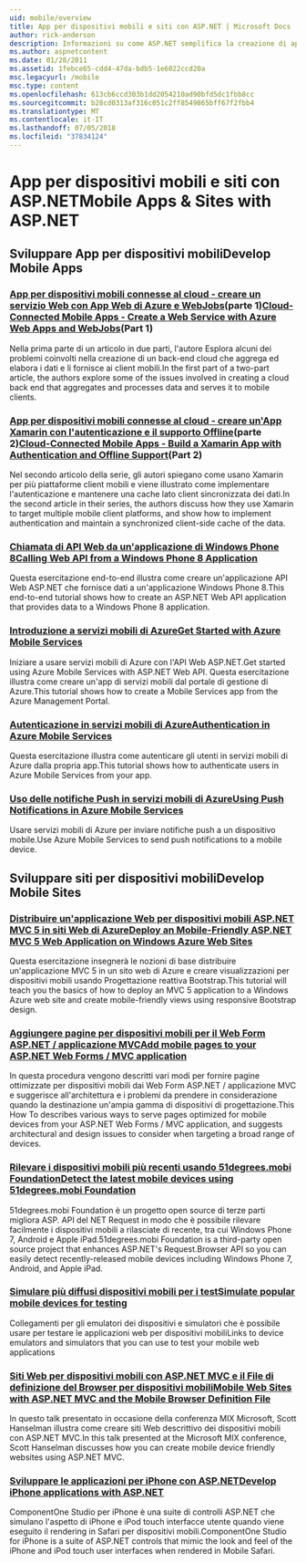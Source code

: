 ```yaml
---
uid: mobile/overview
title: App per dispositivi mobili e siti con ASP.NET | Microsoft Docs
author: rick-anderson
description: Informazioni su come ASP.NET semplifica la creazione di applicazioni Web per dispositivi mobili
ms.author: aspnetcontent
ms.date: 01/28/2011
ms.assetid: 1febce65-cdd4-47da-bdb5-1e6022ccd20a
msc.legacyurl: /mobile
msc.type: content
ms.openlocfilehash: 613cb6ccd303b1dd2054210ad90bfd5dc1fbb8cc
ms.sourcegitcommit: b28cd0313af316c051c2ff8549865bff67f2fbb4
ms.translationtype: MT
ms.contentlocale: it-IT
ms.lasthandoff: 07/05/2018
ms.locfileid: "37834124"
---
```

<a name="mobile-apps--sites-with-aspnet"></a><span data-ttu-id="85da9-103">App per dispositivi mobili e siti con ASP.NET</span><span class="sxs-lookup"><span data-stu-id="85da9-103">Mobile Apps & Sites with ASP.NET</span></span>
====================
## <a name="develop-mobile-apps"></a><span data-ttu-id="85da9-104">Sviluppare App per dispositivi mobili</span><span class="sxs-lookup"><span data-stu-id="85da9-104">Develop Mobile Apps</span></span>


### <a name="cloud-connected-mobile-apps---create-a-web-service-with-azure-web-apps-and-webjobshttpsmsdnmicrosoftcommagazinemt185572part-1"></a><span data-ttu-id="85da9-105">[App per dispositivi mobili connesse al cloud - creare un servizio Web con App Web di Azure e WebJobs](https://msdn.microsoft.com/magazine/mt185572)(parte 1)</span><span class="sxs-lookup"><span data-stu-id="85da9-105">[Cloud-Connected Mobile Apps - Create a Web Service with Azure Web Apps and WebJobs](https://msdn.microsoft.com/magazine/mt185572)(Part 1)</span></span>

<span data-ttu-id="85da9-106">Nella prima parte di un articolo in due parti, l'autore Esplora alcuni dei problemi coinvolti nella creazione di un back-end cloud che aggrega ed elabora i dati e li fornisce ai client mobili.</span><span class="sxs-lookup"><span data-stu-id="85da9-106">In the first part of a two-part article, the authors explore some of the issues involved in creating a cloud back end that aggregates and processes data and serves it to mobile clients.</span></span>


### <a name="cloud-connected-mobile-apps---build-a-xamarin-app-with-authentication-and-offline-supporthttpsmsdnmicrosoftcommagazinemt422581aspxpart-2"></a><span data-ttu-id="85da9-107">[App per dispositivi mobili connesse al cloud - creare un'App Xamarin con l'autenticazione e il supporto Offline](https://msdn.microsoft.com/magazine/mt422581.aspx)(parte 2)</span><span class="sxs-lookup"><span data-stu-id="85da9-107">[Cloud-Connected Mobile Apps - Build a Xamarin App with Authentication and Offline Support](https://msdn.microsoft.com/magazine/mt422581.aspx)(Part 2)</span></span>

<span data-ttu-id="85da9-108">Nel secondo articolo della serie, gli autori spiegano come usano Xamarin per più piattaforme client mobili e viene illustrato come implementare l'autenticazione e mantenere una cache lato client sincronizzata dei dati.</span><span class="sxs-lookup"><span data-stu-id="85da9-108">In the second article in their series, the authors discuss how they use Xamarin to target multiple mobile client platforms, and show how to implement authentication and maintain a synchronized client-side cache of the data.</span></span>


### <a name="calling-web-api-from-a-windows-phone-8-applicationweb-apioverviewmobile-clientscalling-web-api-from-a-windows-phone-8-applicationmd"></a>[<span data-ttu-id="85da9-109">Chiamata di API Web da un'applicazione di Windows Phone 8</span><span class="sxs-lookup"><span data-stu-id="85da9-109">Calling Web API from a Windows Phone 8 Application</span></span>](../web-api/overview/mobile-clients/calling-web-api-from-a-windows-phone-8-application.md)

<span data-ttu-id="85da9-110">Questa esercitazione end-to-end illustra come creare un'applicazione API Web ASP.NET che fornisce dati a un'applicazione Windows Phone 8.</span><span class="sxs-lookup"><span data-stu-id="85da9-110">This end-to-end tutorial shows how to create an ASP.NET Web API application that provides data to a Windows Phone 8 application.</span></span>


### <a name="get-started-with-azure-mobile-serviceshttpsazuremicrosoftcomdocumentationarticlesmobile-services-dotnet-backend-windows-store-dotnet-get-startedwtmcidzumoaspnet"></a>[<span data-ttu-id="85da9-111">Introduzione a servizi mobili di Azure</span><span class="sxs-lookup"><span data-stu-id="85da9-111">Get Started with Azure Mobile Services</span></span>](https://azure.microsoft.com/documentation/articles/mobile-services-dotnet-backend-windows-store-dotnet-get-started?WT.mc_id=zumo_aspnet)

<span data-ttu-id="85da9-112">Iniziare a usare servizi mobili di Azure con l'API Web ASP.NET.</span><span class="sxs-lookup"><span data-stu-id="85da9-112">Get started using Azure Mobile Services with ASP.NET Web API.</span></span> <span data-ttu-id="85da9-113">Questa esercitazione illustra come creare un'app di servizi mobili dal portale di gestione di Azure.</span><span class="sxs-lookup"><span data-stu-id="85da9-113">This tutorial shows how to create a Mobile Services app from the Azure Management Portal.</span></span>


### <a name="authentication-in-azure-mobile-serviceshttpsazuremicrosoftcomdocumentationarticlesmobile-services-dotnet-backend-windows-store-dotnet-get-started-userswtmcidzumoaspnet"></a>[<span data-ttu-id="85da9-114">Autenticazione in servizi mobili di Azure</span><span class="sxs-lookup"><span data-stu-id="85da9-114">Authentication in Azure Mobile Services</span></span>](https://azure.microsoft.com/documentation/articles/mobile-services-dotnet-backend-windows-store-dotnet-get-started-users/?WT.mc_id=zumo_aspnet)

<span data-ttu-id="85da9-115">Questa esercitazione illustra come autenticare gli utenti in servizi mobili di Azure dalla propria app.</span><span class="sxs-lookup"><span data-stu-id="85da9-115">This tutorial shows how to authenticate users in Azure Mobile Services from your app.</span></span>


### <a name="using-push-notifications-in-azure-mobile-serviceshttpsazuremicrosoftcomdocumentationarticlesmobile-services-dotnet-backend-windows-store-dotnet-get-started-pushwtmcidzumoaspnet"></a>[<span data-ttu-id="85da9-116">Uso delle notifiche Push in servizi mobili di Azure</span><span class="sxs-lookup"><span data-stu-id="85da9-116">Using Push Notifications in Azure Mobile Services</span></span>](https://azure.microsoft.com/documentation/articles/mobile-services-dotnet-backend-windows-store-dotnet-get-started-push/?WT.mc_id=zumo_aspnet)

<span data-ttu-id="85da9-117">Usare servizi mobili di Azure per inviare notifiche push a un dispositivo mobile.</span><span class="sxs-lookup"><span data-stu-id="85da9-117">Use Azure Mobile Services to send push notifications to a mobile device.</span></span>


## <a name="develop-mobile-sites"></a><span data-ttu-id="85da9-118">Sviluppare siti per dispositivi mobili</span><span class="sxs-lookup"><span data-stu-id="85da9-118">Develop Mobile Sites</span></span>


### <a name="deploy-an-mobile-friendly-aspnet-mvc-5-web-application-on-windows-azure-web-siteshttpsdocsmicrosoftcomazureapp-service-webweb-sites-dotnet-deploy-aspnet-mvc-mobile-app"></a>[<span data-ttu-id="85da9-119">Distribuire un'applicazione Web per dispositivi mobili ASP.NET MVC 5 in siti Web di Azure</span><span class="sxs-lookup"><span data-stu-id="85da9-119">Deploy an Mobile-Friendly ASP.NET MVC 5 Web Application on Windows Azure Web Sites</span></span>](https://docs.microsoft.com/azure/app-service-web/web-sites-dotnet-deploy-aspnet-mvc-mobile-app)

<span data-ttu-id="85da9-120">Questa esercitazione insegnerà le nozioni di base distribuire un'applicazione MVC 5 in un sito web di Azure e creare visualizzazioni per dispositivi mobili usando Progettazione reattiva Bootstrap.</span><span class="sxs-lookup"><span data-stu-id="85da9-120">This tutorial will teach you the basics of how to deploy an MVC 5 application to a Windows Azure web site and create mobile-friendly views using responsive Bootstrap design.</span></span>


### <a name="add-mobile-pages-to-your-aspnet-web-forms--mvc-applicationwhitepapersadd-mobile-pages-to-your-aspnet-web-forms-mvc-applicationmd"></a>[<span data-ttu-id="85da9-121">Aggiungere pagine per dispositivi mobili per il Web Form ASP.NET / applicazione MVC</span><span class="sxs-lookup"><span data-stu-id="85da9-121">Add mobile pages to your ASP.NET Web Forms / MVC application</span></span>](../whitepapers/add-mobile-pages-to-your-aspnet-web-forms-mvc-application.md)

<span data-ttu-id="85da9-122">In questa procedura vengono descritti vari modi per fornire pagine ottimizzate per dispositivi mobili dai Web Form ASP.NET / applicazione MVC e suggerisce all'architettura e i problemi da prendere in considerazione quando la destinazione un'ampia gamma di dispositivi di progettazione.</span><span class="sxs-lookup"><span data-stu-id="85da9-122">This How To describes various ways to serve pages optimized for mobile devices from your ASP.NET Web Forms / MVC application, and suggests architectural and design issues to consider when targeting a broad range of devices.</span></span>


### <a name="detect-the-latest-mobile-devices-using-51degreesmobi-foundationhttpsgithubcom51degreesdotnet-device-detection"></a>[<span data-ttu-id="85da9-123">Rilevare i dispositivi mobili più recenti usando 51degrees.mobi Foundation</span><span class="sxs-lookup"><span data-stu-id="85da9-123">Detect the latest mobile devices using 51degrees.mobi Foundation</span></span>](https://github.com/51Degrees/dotNET-Device-Detection)

<span data-ttu-id="85da9-124">51degrees.mobi Foundation è un progetto open source di terze parti migliora ASP. API del NET Request in modo che è possibile rilevare facilmente i dispositivi mobili a rilasciate di recente, tra cui Windows Phone 7, Android e Apple iPad.</span><span class="sxs-lookup"><span data-stu-id="85da9-124">51degrees.mobi Foundation is a third-party open source project that enhances ASP.NET's Request.Browser API so you can easily detect recently-released mobile devices including Windows Phone 7, Android, and Apple iPad.</span></span>


### <a name="simulate-popular-mobile-devices-for-testingdevice-simulatorsmd"></a>[<span data-ttu-id="85da9-125">Simulare più diffusi dispositivi mobili per i test</span><span class="sxs-lookup"><span data-stu-id="85da9-125">Simulate popular mobile devices for testing</span></span>](device-simulators.md)

<span data-ttu-id="85da9-126">Collegamenti per gli emulatori dei dispositivi e simulatori che è possibile usare per testare le applicazioni web per dispositivi mobili</span><span class="sxs-lookup"><span data-stu-id="85da9-126">Links to device emulators and simulators that you can use to test your mobile web applications</span></span>


### <a name="mobile-web-sites-with-aspnet-mvc-and-the-mobile-browser-definition-filehttpwwwhanselmancomblogmixmobilewebsiteswithaspnetmvcandthemobilebrowserdefinitionfileaspx"></a>[<span data-ttu-id="85da9-127">Siti Web per dispositivi mobili con ASP.NET MVC e il File di definizione del Browser per dispositivi mobili</span><span class="sxs-lookup"><span data-stu-id="85da9-127">Mobile Web Sites with ASP.NET MVC and the Mobile Browser Definition File</span></span>](http://www.hanselman.com/blog/MixMobileWebSitesWithASPNETMVCAndTheMobileBrowserDefinitionFile.aspx)

<span data-ttu-id="85da9-128">In questo talk presentato in occasione della conferenza MIX Microsoft, Scott Hanselman illustra come creare siti Web descrittivo dei dispositivi mobili con ASP.NET MVC.</span><span class="sxs-lookup"><span data-stu-id="85da9-128">In this talk presented at the Microsoft MIX conference, Scott Hanselman discusses how you can create mobile device friendly websites using ASP.NET MVC.</span></span>


### <a name="develop-iphone-applications-with-aspnethttplabscomponentonecomiphone"></a>[<span data-ttu-id="85da9-129">Sviluppare le applicazioni per iPhone con ASP.NET</span><span class="sxs-lookup"><span data-stu-id="85da9-129">Develop iPhone applications with ASP.NET</span></span>](http://labs.componentone.com/iPhone/)

<span data-ttu-id="85da9-130">ComponentOne Studio per iPhone è una suite di controlli ASP.NET che simulano l'aspetto di iPhone e iPod touch interfacce utente quando viene eseguito il rendering in Safari per dispositivi mobili.</span><span class="sxs-lookup"><span data-stu-id="85da9-130">ComponentOne Studio for iPhone is a suite of ASP.NET controls that mimic the look and feel of the iPhone and iPod touch user interfaces when rendered in Mobile Safari.</span></span>
